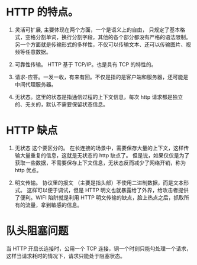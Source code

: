 # HTTP 的特点。

1. 灵活可扩展, 主要体现在两个方面，一个是语义上的自由， 只规定了基本格式，空格分割单词，换行分割字段，其他的各个部分都没有严格的语法限制。另一个方面就是传输形式的多样性，不仅可以传输文本、还可以传输图片、视频等任意数据。

2. 可靠性传输。 HTTP 基于 TCP/IP。也是具有 TCP 的特性的。


3. 请求-应答。一发一收，有来有回。不仅是指的是客户端和服务器，还可能是中间代理服务器。



4. 无状态。这里的状态是指通信过程的上下文信息，每次 http 请求都是独立的、无关的，默认不需要保留状态信息。


# HTTP 缺点


1. 无状态
这个要区分的。
在长连接的场景中，需要保存大量的上下文，这样传输大量重复的信息，这就是无状态的 http 缺点了。
但是说，如果仅仅是为了获取一些数据，不需要保存上下文信息，无状态反而减少了网络开销，称为 http 优点。



2. 明文传输。
协议里的报文 （主要是指头部）不使用二进制数据，而是文本形式。
这样可以便于调试，但是 HTTP 明文也就暴露给了外界，给攻击者提供了便利。WIFI 陷阱就是利用 HTTP 明文传输的缺点，脸上热点之后，抓取所有的流量，拿到敏感的信息。



# 队头阻塞问题
当 HTTP 开启长连接时，公用一个 TCP 连接，铜一个时刻只能勾处理一个请求，这样当请求耗时的情况下，请求只能处于阻塞状态。

